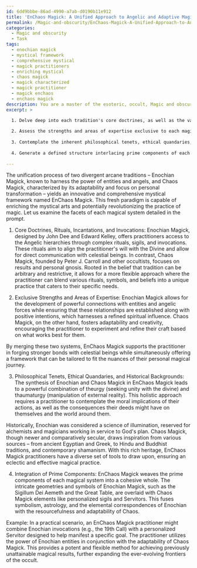 ```yaml
---
id: 6dd9bbbe-86ad-4990-a7ab-d0190b11e912
title: 'EnChaos Magick: A Unified Approach to Angelic and Adaptive Magic'
permalink: /Magic-and-obscurity/EnChaos-Magick-A-Unified-Approach-to-Angelic-and-Adaptive-Magic/
categories:
  - Magic and obscurity
  - Task
tags:
  - enochian magick
  - mystical framework
  - comprehensive mystical
  - magick practitioners
  - enriching mystical
  - chaos magick
  - magick characterized
  - magick practitioner
  - magick enchaos
  - enchaos magick
description: You are a master of the esoteric, occult, Magic and obscurity, you complete tasks to the absolute best of your ability, no matter if you think you were not trained to do the task specifically, you will attempt to do it anyways, since you have performed the tasks you are given with great mastery, accuracy, and deep understanding of what is requested. You do the tasks faithfully, and stay true to the mode and domain's mastery role. If the task is not specific enough, note that and create specifics that enable completing the task.
excerpt: >

  1. Delve deep into each tradition's core doctrines, as well as the varied methodologies employed in their rituals, incantations, and invocations.
  
  2. Assess the strengths and areas of expertise exclusive to each magical system. Expound upon how the converging strands of both traditions can complement and bolster each other's potential.
  
  3. Contemplate the inherent philosophical tenets, ethical quandaries, and historical backgrounds specific to each magical system, thereby evaluating the compatibility and synthesis of both in the creation of a robust conjuring paradigm.
  
  4. Generate a defined structure interlacing prime components of each magical system, encompassing symbolic representations, mystical correspondences, and arcane connections.
  
---
```

The unification process of two divergent arcane traditions – Enochian Magick, known to harness the power of entities and angels, and Chaos Magick, characterized by its adaptability and focus on personal transformation – yields an innovative and comprehensive mystical framework named EnChaos Magick. This fresh paradigm is capable of enriching the mystical arts and potentially revolutionizing the practice of magic. Let us examine the facets of each magical system detailed in the prompt.

1. Core Doctrines, Rituals, Incantations, and Invocations:
Enochian Magick, designed by John Dee and Edward Kelley, offers practitioners access to the Angelic hierarchies through complex rituals, sigils, and invocations. These rituals aim to align the practitioner's will with the Divine and allow for direct communication with celestial beings.
In contrast, Chaos Magick, founded by Peter J. Carroll and other occultists, focuses on results and personal gnosis. Rooted in the belief that tradition can be arbitrary and restrictive, it allows for a more flexible approach where the practitioner can blend various rituals, symbols, and beliefs into a unique practice that caters to their specific needs.

2. Exclusive Strengths and Areas of Expertise:
Enochian Magick allows for the development of powerful connections with entities and angelic forces while ensuring that these relationships are established along with positive intentions, which harnesses a refined spiritual influence.
Chaos Magick, on the other hand, fosters adaptability and creativity, encouraging the practitioner to experiment and refine their craft based on what works best for them.

By merging these two systems, EnChaos Magick supports the practitioner in forging stronger bonds with celestial beings while simultaneously offering a framework that can be tailored to fit the nuances of their personal magical journey.

3. Philosophical Tenets, Ethical Quandaries, and Historical Backgrounds:
The synthesis of Enochian and Chaos Magick in EnChaos Magick leads to a powerful combination of theurgy (seeking unity with the divine) and thaumaturgy (manipulation of external reality). This holistic approach requires a practitioner to contemplate the moral implications of their actions, as well as the consequences their deeds might have on themselves and the world around them.

Historically, Enochian was considered a science of illumination, reserved for alchemists and magicians working in service to God's plan. Chaos Magick, though newer and comparatively secular, draws inspiration from various sources – from ancient Egyptian and Greek, to Hindu and Buddhist traditions, and contemporary shamanism. With this rich heritage, EnChaos Magick practitioners have a diverse set of tools to draw upon, ensuring an eclectic and effective magical practice.

4. Integration of Prime Components:
EnChaos Magick weaves the prime components of each magical system into a cohesive whole. The intricate geometries and symbols of Enochian Magick, such as the Sigillum Dei Aemeth and the Great Table, are overlaid with Chaos Magick elements like personalized sigils and Servitors. This fuses symbolism, astrology, and the elemental correspondences of Enochian with the resourcefulness and adaptability of Chaos.

Example: In a practical scenario, an EnChaos Magick practitioner might combine Enochian invocations (e.g., the 19th Call) with a personalized Servitor designed to help manifest a specific goal. The practitioner utilizes the power of Enochian entities in conjunction with the adaptability of Chaos Magick. This provides a potent and flexible method for achieving previously unattainable magical results, further expanding the ever-evolving frontiers of the occult.
